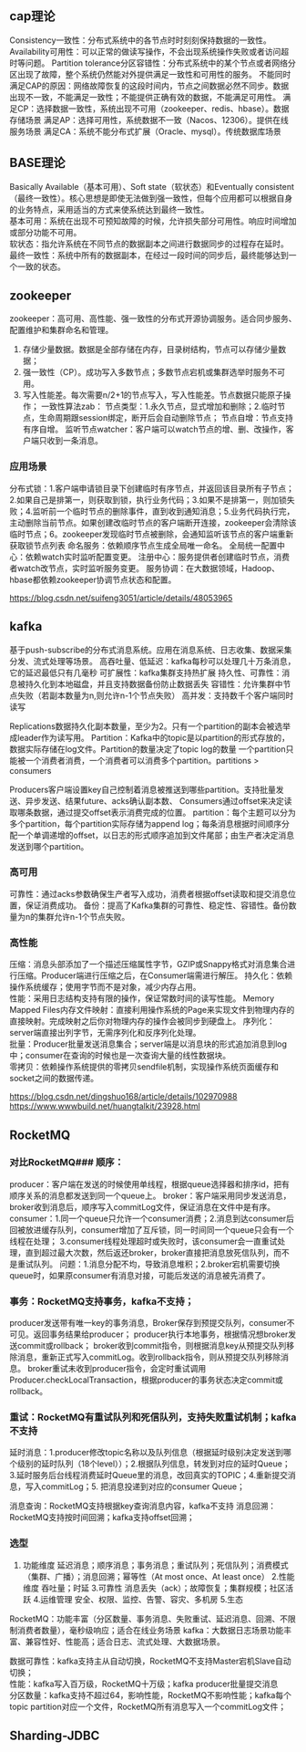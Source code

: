 
## cap理论
Consistency一致性：分布式系统中的各节点时时刻刻保持数据的一致性。
Availability可用性：可以正常的做读写操作，不会出现系统操作失败或者访问超时等问题。
Partition tolerance分区容错性：分布式系统中的某个节点或者网络分区出现了故障，整个系统仍然能对外提供满足一致性和可用性的服务。
不能同时满足CAP的原因：网络故障恢复的这段时间内，节点之间数据必然不同步。数据出现不一致，不能满足一致性；不能提供正确有效的数据，不能满足可用性。
满足CP：选择数据一致性，系统出现不可用（zookeeper、redis、hbase）。数据存储场景
满足AP：选择可用性，系统数据不一致（Nacos、12306）。提供在线服务场景
满足CA：系统不能分布式扩展（Oracle、mysql）。传统数据库场景

## BASE理论
Basically Available（基本可用）、Soft state（软状态）和Eventually consistent（最终一致性）。核心思想是即使无法做到强一致性，但每个应用都可以根据自身的业务特点，采用适当的方式来使系统达到最终一致性。  
基本可用：系统在出现不可预知故障的时候，允许损失部分可用性。响应时间增加或部分功能不可用。  
软状态：指允许系统在不同节点的数据副本之间进行数据同步的过程存在延时。  
最终一致性：系统中所有的数据副本，在经过一段时间的同步后，最终能够达到一个一致的状态。  

## zookeeper
zookeeper：高可用、高性能、强一致性的分布式开源协调服务。适合同步服务、配置维护和集群命名和管理。
1. 存储少量数据。数据是全部存储在内存，目录树结构，节点可以存储少量数据；
2. 强一致性（CP）。成功写入多数节点；多数节点宕机或集群选举时服务不可用。
3. 写入性能差。每次需要n/2+1的节点写入，写入性能差。节点数据只能原子操作；
一致性算法zab：
节点类型：1.永久节点，显式增加和删除；2.临时节点，生命周期跟session绑定，断开后会自动删除节点；
节点自增：节点支持有序自增。
监听节点watcher：客户端可以watch节点的增、删、改操作，客户端只收到一条消息。
### 应用场景
分布式锁：1.客户端申请锁目录下创建临时有序节点，并返回该目录所有子节点；2.如果自己是排第一，则获取到锁，执行业务代码；3.如果不是排第一，则加锁失败；4.监听前一个临时节点的删除事件，直到收到通知消息；5.业务代码执行完，主动删除当前节点。如果创建改临时节点的客户端断开连接，zookeeper会清除该临时节点；6。zookeeper发现临时节点被删除，会通知监听该节点的客户端重新获取锁节点列表
命名服务：依赖顺序节点生成全局唯一命名。
全局统一配置中心：依赖watch实时监听配置变更。
注册中心：服务提供者创建临时节点，消费者watch改节点，实时监听服务变更。
服务协调：在大数据领域，Hadoop、hbase都依赖zookeeper协调节点状态和配置。


https://blog.csdn.net/suifeng3051/article/details/48053965
## kafka
基于push-subscribe的分布式消息系统。应用在消息系统、日志收集、数据采集分发、流式处理等场景。
高吞吐量、低延迟：kafka每秒可以处理几十万条消息，它的延迟最低只有几毫秒
可扩展性：kafka集群支持热扩展
持久性、可靠性：消息被持久化到本地磁盘，并且支持数据备份防止数据丢失
容错性：允许集群中节点失败（若副本数量为n,则允许n-1个节点失败）
高并发：支持数千个客户端同时读写

Replications数据持久化副本数量，至少为2。只有一个partition的副本会被选举成leader作为读写用。
Partition：Kafka中的topic是以partition的形式存放的，数据实际存储在log文件。Partition的数量决定了topic log的数量
一个partition只能被一个消费者消费，一个消费者可以消费多个partition。partitions >  consumers

Producers客户端设置key自己控制着消息被推送到哪些partition。支持批量发送、异步发送、结果future、acks确认副本数、
Consumers通过offset来决定读取哪条数据，通过提交offset表示消费完成的位置。
partition：每个主题可以分为多个partition，每个partition实际存储为append log；每条消息根据时间顺序分配一个单调递增的offset，以日志的形式顺序追加到文件尾部；由生产者决定消息发送到哪个partition。

### 高可用
可靠性：通过acks参数确保生产者写入成功，消费者根据offset读取和提交消息位置，保证消费成功。
备份：提高了Kafka集群的可靠性、稳定性、容错性。备份数量为n的集群允许n-1个节点失败。
### 高性能
压缩：消息头部添加了一个描述压缩属性字节，GZIP或Snappy格式对消息集合进行压缩。Producer端进行压缩之后，在Consumer端需进行解压。
持久化：依赖操作系统缓存；使用字节而不是对象，减少内存占用。  
性能：采用日志结构支持有限的操作，保证常数时间的读写性能。 
Memory Mapped Files内存文件映射：直接利用操作系统的Page来实现文件到物理内存的直接映射。完成映射之后你对物理内存的操作会被同步到硬盘上。 
序列化：server端直接出列字节，无需序列化和反序列化处理。  
批量：Producer批量发送消息集合；server端是以消息块的形式追加消息到log中；consumer在查询的时候也是一次查询大量的线性数据块。  
零拷贝：依赖操作系统提供的零拷贝sendfile机制，实现操作系统页面缓存和socket之间的数据传递。  

https://blog.csdn.net/dingshuo168/article/details/102970988
https://www.wwwbuild.net/huangtalkit/23928.html
## RocketMQ
### 对比RocketMQ### 顺序：
producer：客户端在发送的时候使用单线程，根据queue选择器和排序id，把有顺序关系的消息都发送到同一个queue上。
broker：客户端采用同步发送消息，broker收到消息后，顺序写入commitLog文件，保证消息在文件中是有序。
consumer：1.同一个queue只允许一个consumer消费；2.消息到达consumer后回被放进缓存队列，consumer增加了互斥锁，同一时间同一个queue只会有一个线程在处理；
3.consumer线程处理超时或失败时，该consumer会一直重试处理，直到超过最大次数，然后返还broker，broker直接把消息放死信队列，而不是重试队列。
问题：1.消息分配不均，导致消息堆积；2.broker宕机需要切换queue时，如果原consumer有消息对接，可能后发送的消息被先消费了。  
### 事务：RocketMQ支持事务，kafka不支持； 
 producer发送带有唯一key的事务消息，Broker保存到预提交队列，consumer不可见。返回事务结果给producer；
 producer执行本地事务，根据情况想broker发送commit或rollback；
 broker收到commit指令，则根据消息key从预提交队列移除消息，重新正式写入commitLog。收到rollback指令，则从预提交队列移除消息。
 broker重试未收到producer指令，会定时重试调用Producer.checkLocalTransaction，根据producer的事务状态决定commit或rollback。

### 重试：RocketMQ有重试队列和死信队列，支持失败重试机制；kafka不支持
延时消息：1.producer修改topic名称以及队列信息（根据延时级别决定发送到哪个级别的延时队列（18个level））；2.根据队列信息，转发到对应的延时Queue；3.延时服务后台线程消费延时Queue里的消息，改回真实的TOPIC；4.重新提交消息，写入commitLog；5. 把消息投递到对应的consumer Queue；  

消息查询：RocketMQ支持根据key查询消息内容，kafka不支持
消息回溯：RocketMQ支持按时间回溯；kafka支持offset回溯；

### 选型
1. 功能维度
延迟消息；顺序消息；事务消息；重试队列；死信队列；消费模式（集群、广播）；消息回溯；幂等性（At most once、At least once）
2.性能维度
吞吐量；时延
3.可靠性
消息丢失（ack）；故障恢复；集群规模；社区活跃
4.运维管理
安全、权限、监控、告警、容灾、多机房
5.生态

RocketMQ：功能丰富（分区数量、事务消息、失败重试、延迟消息、回溯、不限制消费者数量），毫秒级响应；适合在线业务场景
kafka：大数据日志场景功能丰富、兼容性好、性能高；适合日志、流式处理、大数据场景。

数据可靠性：kafka支持主从自动切换，RocketMQ不支持Master宕机Slave自动切换；  
性能：kafka写入百万级，RocketMQ十万级；kafka producer批量提交消息  
分区数量：kafka支持不超过64，影响性能，RocketMQ不影响性能；kafka每个topic partition对应一个文件，RocketMQ所有消息写入一个commitLog文件；

## Sharding-JDBC
